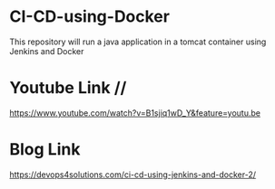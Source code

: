 # CI-CD-using-Docker
This repository will run a java application in a tomcat container using  Jenkins and Docker


# Youtube Link //

https://www.youtube.com/watch?v=B1sjiq1wD_Y&feature=youtu.be

# Blog Link
https://devops4solutions.com/ci-cd-using-jenkins-and-docker-2/
